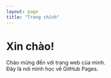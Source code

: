 ```yaml
---
layout: page
title: "Trang chính"
---
```


# Xin chào!

Chào mừng đến với trang web của mình.  
Đây là nơi mình học về GitHub Pages.  
